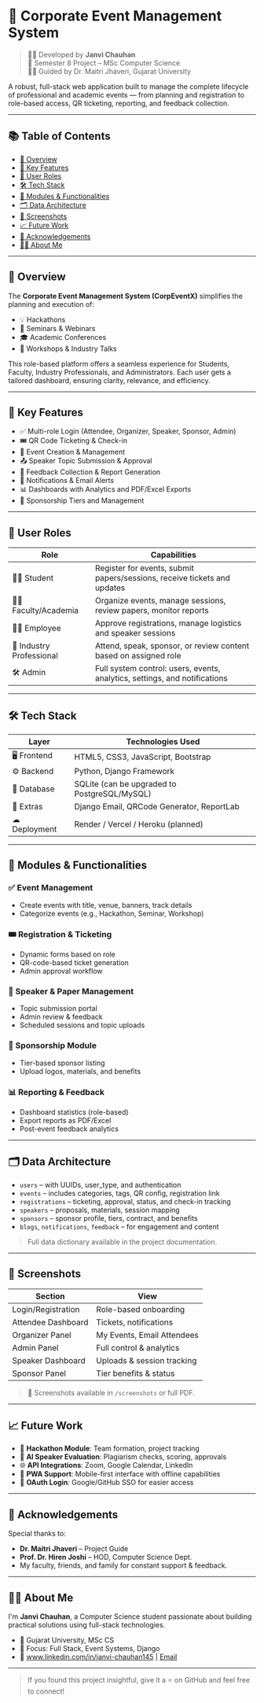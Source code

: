 # 🎉 Corporate Event Management System

> 👩‍💻 Developed by **Janvi Chauhan**  
> 🏫 Semester 8 Project – MSc Computer Science  
> 🧑‍🏫 Guided by Dr. Maitri Jhaveri, Gujarat University  

A robust, full-stack web application built to manage the complete lifecycle of professional and academic events — from planning and registration to role-based access, QR ticketing, reporting, and feedback collection.

---

## 📚 Table of Contents

- [📝 Overview](#-overview)
- [🚀 Key Features](#-key-features)
- [👥 User Roles](#-user-roles)
- [🛠️ Tech Stack](#-tech-stack)
- [🧱 Modules & Functionalities](#-modules--functionalities)
- [🗂️ Data Architecture](#-data-architecture)
- [📸 Screenshots](#-screenshots)
- [📈 Future Work](#-future-work)
- [🙏 Acknowledgements](#-acknowledgements)
- [👩‍💻 About Me](#-about-me)

---

## 📝 Overview

The **Corporate Event Management System (CorpEventX)** simplifies the planning and execution of:

- 💡 Hackathons
- 📢 Seminars & Webinars
- 🎓 Academic Conferences
- 👥 Workshops & Industry Talks

This role-based platform offers a seamless experience for Students, Faculty, Industry Professionals, and Administrators. Each user gets a tailored dashboard, ensuring clarity, relevance, and efficiency.

---

## 🚀 Key Features

- ✅ Multi-role Login (Attendee, Organizer, Speaker, Sponsor, Admin)
- 🎟️ QR Code Ticketing & Check-in
- 📅 Event Creation & Management
- 📤 Speaker Topic Submission & Approval
- 📝 Feedback Collection & Report Generation
- 📢 Notifications & Email Alerts
- 📊 Dashboards with Analytics and PDF/Excel Exports
- 🧾 Sponsorship Tiers and Management

---

## 👥 User Roles

| Role                  | Capabilities                                                                 |
|-----------------------|-------------------------------------------------------------------------------|
| 👩‍🎓 Student           | Register for events, submit papers/sessions, receive tickets and updates     |
| 👨‍🏫 Faculty/Academia  | Organize events, manage sessions, review papers, monitor reports              |
| 🧑‍💼 Employee           | Approve registrations, manage logistics and speaker sessions                 |
| 🏢 Industry Professional | Attend, speak, sponsor, or review content based on assigned role             |
| 🛠 Admin               | Full system control: users, events, analytics, settings, and notifications   |

---

## 🛠️ Tech Stack

| Layer       | Technologies Used                      |
|-------------|------------------------------------------|
| 🖥 Frontend  | HTML5, CSS3, JavaScript, Bootstrap       |
| ⚙ Backend   | Python, Django Framework                 |
| 🧮 Database  | SQLite (can be upgraded to PostgreSQL/MySQL) |
| 📩 Extras    | Django Email, QRCode Generator, ReportLab |
| ☁ Deployment | Render / Vercel / Heroku (planned)       |

---

## 🧱 Modules & Functionalities

### ✅ Event Management
- Create events with title, venue, banners, track details
- Categorize events (e.g., Hackathon, Seminar, Workshop)

### 🎟️ Registration & Ticketing
- Dynamic forms based on role
- QR-code-based ticket generation
- Admin approval workflow

### 📢 Speaker & Paper Management
- Topic submission portal
- Admin review & feedback
- Scheduled sessions and topic uploads

### 👥 Sponsorship Module
- Tier-based sponsor listing
- Upload logos, materials, and benefits

### 📊 Reporting & Feedback
- Dashboard statistics (role-based)
- Export reports as PDF/Excel
- Post-event feedback analytics

---

## 🗂️ Data Architecture

- `users` – with UUIDs, user_type, and authentication
- `events` – includes categories, tags, QR config, registration link
- `registrations` – ticketing, approval, status, and check-in tracking
- `speakers` – proposals, materials, session mapping
- `sponsors` – sponsor profile, tiers, contract, and benefits
- `blogs`, `notifications`, `feedback` – for engagement and content

> Full data dictionary available in the project documentation.

---

## 📸 Screenshots

| Section            | View                      |
|-------------------|---------------------------|
| Login/Registration| Role-based onboarding     |
| Attendee Dashboard| Tickets, notifications    |
| Organizer Panel   | My Events, Email Attendees|
| Admin Panel       | Full control & analytics  |
| Speaker Dashboard | Uploads & session tracking|
| Sponsor Panel     | Tier benefits & status     |

> 📁 Screenshots available in `/screenshots` or full PDF.

---

## 📈 Future Work

- 🔧 **Hackathon Module**: Team formation, project tracking
- 🤖 **AI Speaker Evaluation**: Plagiarism checks, scoring, approvals
- 🌐 **API Integrations**: Zoom, Google Calendar, LinkedIn
- 📱 **PWA Support**: Mobile-first interface with offline capabilities
- 🔐 **OAuth Login**: Google/GitHub SSO for easier access

---

## 🙏 Acknowledgements

Special thanks to:

- **Dr. Maitri Jhaveri** – Project Guide  
- **Prof. Dr. Hiren Joshi** – HOD, Computer Science Dept.  
- My faculty, friends, and family for constant support & feedback.

---

## 👩‍💻 About Me

I'm **Janvi Chauhan**, a Computer Science student passionate about building practical solutions using full-stack technologies.

- 📍 Gujarat University, MSc CS  
- 💼 Focus: Full Stack, Event Systems, Django  
- 🔗 www.linkedin.com/in/janvi-chauhan145 | [Email](janvi.chauhan4599@gmail.com)

---

> If you found this project insightful, give it a ⭐ on GitHub and feel free to connect!
